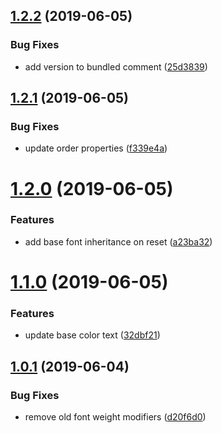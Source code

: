 ## [1.2.2](https://github.com/alicerce/alicerce-css/compare/v1.2.1...v1.2.2) (2019-06-05)


### Bug Fixes

* add version to bundled comment ([25d3839](https://github.com/alicerce/alicerce-css/commit/25d3839))

## [1.2.1](https://github.com/alicerce/alicerce-css/compare/v1.2.0...v1.2.1) (2019-06-05)


### Bug Fixes

* update order properties ([f339e4a](https://github.com/alicerce/alicerce-css/commit/f339e4a))

# [1.2.0](https://github.com/alicerce/alicerce-css/compare/v1.1.0...v1.2.0) (2019-06-05)


### Features

* add base font inheritance on reset ([a23ba32](https://github.com/alicerce/alicerce-css/commit/a23ba32))

# [1.1.0](https://github.com/alicerce/alicerce-css/compare/v1.0.1...v1.1.0) (2019-06-05)


### Features

* update base color text ([32dbf21](https://github.com/alicerce/alicerce-css/commit/32dbf21))

## [1.0.1](https://github.com/alicerce/alicerce-css/compare/v1.0.0...v1.0.1) (2019-06-04)


### Bug Fixes

* remove old font weight modifiers ([d20f6d0](https://github.com/alicerce/alicerce-css/commit/d20f6d0))
